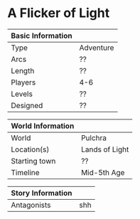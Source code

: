 # A Flicker of Light

| Basic Information | |
| - | - |
| Type | Adventure |
| Arcs | ?? |
| Length | ?? |
| Players | 4-6 |
| Levels | ?? |
| Designed | ?? |

| World Information | |
| - | - |
| World | Pulchra |
| Location(s) | Lands of Light |
| Starting town | ?? |
| Timeline | Mid-5th Age |

| Story Information | |
| - | - |
| Antagonists | shh |
